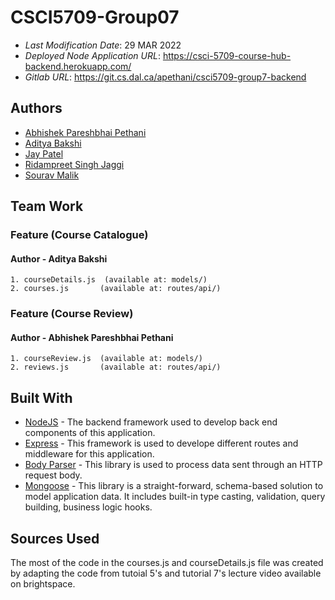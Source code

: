 # CSCI5709-Group07

* *Last Modification Date*: 29 MAR 2022
* *Deployed Node Application URL*: <https://csci-5709-course-hub-backend.herokuapp.com/>
* *Gitlab URL*: <https://git.cs.dal.ca/apethani/csci5709-group7-backend>

## Authors

* [Abhishek Pareshbhai Pethani](ab823206@dal.ca)
* [Aditya Bakshi](aditya.bakshi@dal.ca)
* [Jay Patel](jy439129@dal.ca)
* [Ridampreet Singh Jaggi](rd285404@dal.ca)
* [Sourav Malik](sr343164@dal.ca)


## Team Work

### Feature (Course Catalogue)
#### Author - Aditya Bakshi
```
1. courseDetails.js  (available at: models/)
2. courses.js       (available at: routes/api/)
```


### Feature (Course Review)
#### Author - Abhishek Pareshbhai Pethani
```
1. courseReview.js  (available at: models/)
2. reviews.js       (available at: routes/api/)
```

## Built With

- [NodeJS](https://nodejs.org/en/docs/) - The backend framework used to develop back end components of this application.
- [Express](https://expressjs.com/en/starter/installing.html) - This framework is used to develope different routes and middleware for this application.
- [Body Parser](http://expressjs.com/en/resources/middleware/body-parser.html) - This library is used to process data sent through an HTTP request body.
- [Mongoose](https://mongoosejs.com/) - This library is a straight-forward, schema-based solution to model application data. It includes built-in type casting, validation, query building, business logic hooks.

## Sources Used

The most of the code in the courses.js and courseDetails.js file was created by adapting the code from tutoial 5's and tutorial 7's lecture video available on brightspace.
